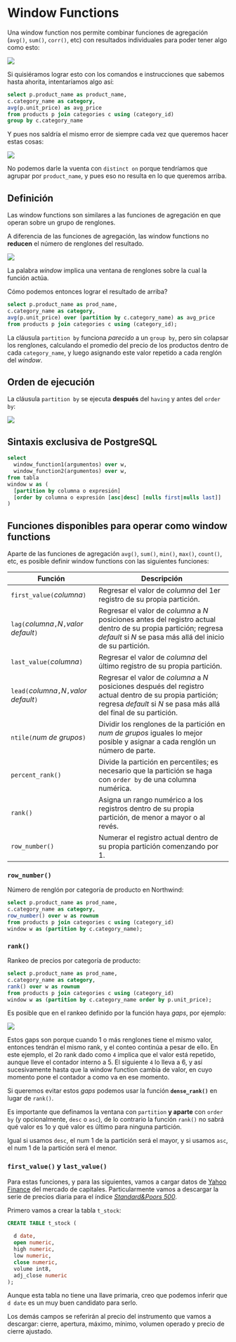 # Window Functions

Una window function nos permite combinar funciones de agregación (`avg()`, `sum()`, `corr()`, etc) con resultados individuales para poder tener algo como esto:

![](https://i.imgur.com/DNewUP3.png)

Si quisiéramos lograr esto con los comandos e instrucciones que sabemos hasta ahorita, intentaríamos algo así:

```sql
select p.product_name as product_name, 
c.category_name as category, 
avg(p.unit_price) as avg_price
from products p join categories c using (category_id)
group by c.category_name
```

Y pues nos saldría el mismo error de siempre cada vez que queremos hacer estas cosas:

![](https://i.imgur.com/Z0d6dTF.png)

No podemos darle la vuenta con `distinct on` porque tendríamos que agrupar por `product_name`, y pues eso no resulta en lo que queremos arriba.

## Definición

Las window functions son similares a las funciones de agregación en que operan sobre un grupo de renglones.

A diferencia de las funciones de agregación, las window functions no **reducen** el número de renglones del resultado.

![](https://miro.medium.com/max/2400/1*tnYxTRQVXh_xSuqlG3lcDQ.png)

La palabra _window_ implica una ventana de renglones sobre la cual la función actúa.

Cómo podemos entonces lograr el resultado de arriba?

```sql
select p.product_name as prod_name, 
c.category_name as category, 
avg(p.unit_price) over (partition by c.category_name) as avg_price
from products p join categories c using (category_id);
```

La cláusula `partition by` funciona _parecido_ a un `group by`, pero sin colapsar los renglones, calculando el promedio del precio de los productos dentro de cada `category_name`, y luego asignando este valor repetido a cada renglón del _window_.

## Orden de ejecución

La cláusula `partition by` se ejecuta **después** del `having` y antes del `order by`:

![](https://i.imgur.com/fo6mfJG.png)

## Sintaxis exclusiva de PostgreSQL

```sql
select
  window_function1(argumentos) over w,
  window_function2(argumentos) over w,
from tabla
window w as (
  [partition by columna o expresión]
  [order by columna o expresión [asc|desc] [nulls first|nulls last]]
)
```

## Funciones disponibles para operar como window functions

Aparte de las funciones de agregación `avg()`, `sum()`, `min()`, `max()`, `count()`, etc, es posible definir window functions con las siguientes funciones:

|Función|Descripción|
|-|-|
| `first_value(`_columna_`)` | Regresar el valor de _columna_ del 1er registro de su propia partición. |
| `lag(`_columna_`,`_N_`,`_valor default_`)` | Regresar el valor de _columna_ a _N_ posiciones antes del registro actual dentro de su propia partición; regresa _default_ si _N_ se pasa más allá del inicio de su partición. |
| `last_value(`_columna_`)` | Regresar el valor de _columna_ del último registro de su propia partición. |
| `lead(`_columna_`,`_N_`,`_valor default_`)` | Regresar el valor de _columna_ a _N_ posiciones después del registro actual dentro de su propia partición; regresa _default_ si _N_ se pasa más allá del final de su partición.|
| `ntile(`_num de grupos_`)` | Dividir los renglones de la partición en _num de grupos_ iguales lo mejor posible y asignar a cada renglón un número de parte. |
| `percent_rank()` | Divide la partición en percentiles; es necesario que la partición se haga con `order by` de una columna numérica. |
| `rank()` | Asigna un rango numérico a los registros dentro de su propia partición, de menor a mayor o al revés. |
| `row_number()` | Numerar el registro actual dentro de su propia partición comenzando por 1. |

### `row_number()`

Número de renglón por categoría de producto en Northwind:

```sql
select p.product_name as prod_name, 
c.category_name as category, 
row_number() over w as rownum
from products p join categories c using (category_id)
window w as (partition by c.category_name);
```

### `rank()`

Rankeo de precios por categoría de producto:

```sql
select p.product_name as prod_name, 
c.category_name as category, 
rank() over w as rownum
from products p join categories c using (category_id)
window w as (partition by c.category_name order by p.unit_price);
```

Es posible que en el rankeo definido por la función haya _gaps_, por ejemplo:

![](https://i.imgur.com/rF7D9d2.png)

Estos gaps son porque cuando 1 o más renglones tiene el mismo valor, entonces tendrán el mismo rank, y el conteo continúa a pesar de ello. En este ejemplo, el 2o rank dado como `4` implica que el valor está repetido, aunque lleve el contador interno a 5. El siguiente `4` lo lleva a 6, y así sucesivamente hasta que la window function cambia de valor, en cuyo momento pone el contador a como va en ese momento.

Si queremos evitar estos _gaps_ podemos usar la función **`dense_rank()`** en lugar de `rank()`.

Es importante que definamos la ventana con `partition` **y aparte** con `order by` (y opcionalmente, `desc` o `asc`), de lo contrario la función `rank()` no sabrá qué valor es 1o y qué valor es último para ninguna partición.

Igual si usamos `desc`, el num 1 de la partición será el mayor, y si usamos `asc`, el num 1 de la partición será el menor.

### `first_value()` y `last_value()`

Para estas funciones, y para las siguientes, vamos a cargar datos de [Yahoo Finance](https://finance.yahoo.com/) del mercado de capitales. Particularmente vamos a descargar la serie de precios diaria para el índice [_Standard&Poors 500_](https://finance.yahoo.com/quote/%5EGSPC?p=^GSPC&.tsrc=fin-srch).

Primero vamos a crear la tabla `t_stock`:

```sql
CREATE TABLE t_stock (
  
  d date,
  open numeric,
  high numeric,
  low numeric,
  close numeric,
  volume int8,
  adj_close numeric
);
```

Aunque esta tabla no tiene una llave primaria, creo que podemos inferir que `d date` es un muy buen candidato para serlo. 

Los demás campos se referirán al precio del instrumento que vamos a descargar: cierre, apertura, máximo, mínimo, volumen operado y precio de cierre ajustado.








